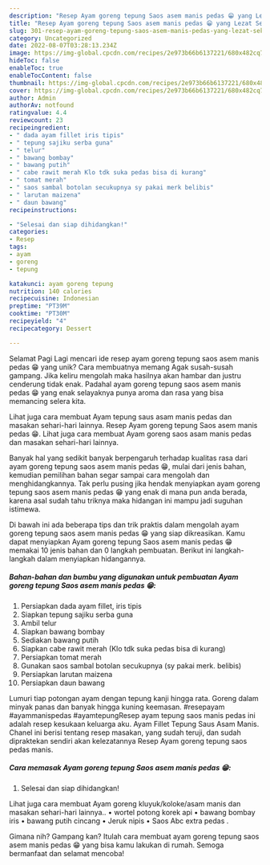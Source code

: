 ```yaml
---
description: "Resep Ayam goreng tepung Saos asem manis pedas 😁 yang Lezat Sekali, Mantap"
title: "Resep Ayam goreng tepung Saos asem manis pedas 😁 yang Lezat Sekali, Mantap"
slug: 301-resep-ayam-goreng-tepung-saos-asem-manis-pedas-yang-lezat-sekali-mantap
category: Uncategorized
date: 2022-08-07T03:28:13.234Z
image: https://img-global.cpcdn.com/recipes/2e973b66b6137221/680x482cq70/ayam-goreng-tepung-saos-asem-manis-pedas-foto-resep-utama.jpg
hideToc: false
enableToc: true
enableTocContent: false
thumbnail: https://img-global.cpcdn.com/recipes/2e973b66b6137221/680x482cq70/ayam-goreng-tepung-saos-asem-manis-pedas-foto-resep-utama.jpg
cover: https://img-global.cpcdn.com/recipes/2e973b66b6137221/680x482cq70/ayam-goreng-tepung-saos-asem-manis-pedas-foto-resep-utama.jpg
author: Admin
authorAv: notfound
ratingvalue: 4.4
reviewcount: 23
recipeingredient:
- " dada ayam fillet iris tipis"
- " tepung sajiku serba guna"
- " telur"
- " bawang bombay"
- " bawang putih"
- " cabe rawit merah Klo tdk suka pedas bisa di kurang"
- " tomat merah"
- " saos sambal botolan secukupnya sy pakai merk belibis"
- " larutan maizena"
- " daun bawang"
recipeinstructions:

- "Selesai dan siap dihidangkan!"
categories:
- Resep
tags:
- ayam
- goreng
- tepung

katakunci: ayam goreng tepung 
nutrition: 140 calories
recipecuisine: Indonesian
preptime: "PT39M"
cooktime: "PT30M"
recipeyield: "4"
recipecategory: Dessert

---
```



Selamat Pagi Lagi mencari ide resep ayam goreng tepung saos asem manis pedas 😁 yang unik? Cara membuatnya memang Agak susah-susah gampang. Jika keliru mengolah maka hasilnya akan hambar dan justru cenderung tidak enak. Padahal ayam goreng tepung saos asem manis pedas 😁 yang enak selayaknya punya aroma dan rasa yang bisa memancing selera kita.


Lihat juga cara membuat Ayam tepung saus asam manis pedas dan masakan sehari-hari lainnya. Resep Ayam goreng tepung Saos asem manis pedas 😁. Lihat juga cara membuat Ayam goreng saos asam manis pedas dan masakan sehari-hari lainnya.

Banyak hal yang sedikit banyak berpengaruh terhadap kualitas rasa dari ayam goreng tepung saos asem manis pedas 😁, mulai dari jenis bahan, kemudian pemilihan bahan segar sampai cara mengolah dan menghidangkannya. Tak perlu pusing jika hendak menyiapkan ayam goreng tepung saos asem manis pedas 😁 yang enak di mana pun anda berada, karena asal sudah tahu triknya maka hidangan ini mampu jadi suguhan istimewa.


Di bawah ini ada beberapa tips dan trik praktis dalam mengolah ayam goreng tepung saos asem manis pedas 😁 yang siap dikreasikan. Kamu dapat menyiapkan Ayam goreng tepung Saos asem manis pedas 😁 memakai 10 jenis bahan dan 0 langkah pembuatan. Berikut ini langkah-langkah dalam menyiapkan hidangannya.

<!--inarticleads1-->

##### Bahan-bahan dan bumbu yang digunakan untuk pembuatan Ayam goreng tepung Saos asem manis pedas 😁:

1. Persiapkan  dada ayam fillet, iris tipis
1. Siapkan  tepung sajiku serba guna
1. Ambil  telur
1. Siapkan  bawang bombay
1. Sediakan  bawang putih
1. Siapkan  cabe rawit merah (Klo tdk suka pedas bisa di kurang)
1. Persiapkan  tomat merah
1. Gunakan  saos sambal botolan secukupnya (sy pakai merk. belibis)
1. Persiapkan  larutan maizena
1. Persiapkan  daun bawang


Lumuri tiap potongan ayam dengan tepung kanji hingga rata. Goreng dalam minyak panas dan banyak hingga kuning keemasan. #resepayam #ayammanispedas #ayamtepungResep ayam tepung saos manis pedas ini adalah resep kesukaan keluarga aku. Ayam Fillet Tepung Saus Asam Manis. Chanel ini berisi tentang resep masakan, yang sudah teruji, dan sudah dipraktekan sendiri akan kelezatannya Resep Ayam goreng tepung saos pedas manis. 

<!--inarticleads2-->

##### Cara memasak Ayam goreng tepung Saos asem manis pedas 😁:


1. Selesai dan siap dihidangkan!

Lihat juga cara membuat Ayam goreng kluyuk/koloke/asam manis dan masakan sehari-hari lainnya.. • wortel potong korek api • bawang bombay iris • bawang putih cincang • Jeruk nipis • Saos Abc extra pedas . 

Gimana nih? Gampang kan? Itulah cara membuat ayam goreng tepung saos asem manis pedas 😁 yang bisa kamu lakukan di rumah. Semoga bermanfaat dan selamat mencoba!
